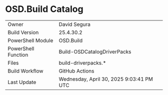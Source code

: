 ﻿# OSD.Build Catalog

| | |
|-|-|
| Owner | David Segura |
| Build Version | 25.4.30.2 |
| PowerShell Module | OSD.Build |
| PowerShell Function | Build-OSDCatalogDriverPacks |
| Files | build-driverpacks.* |
| Build Workflow | GitHub Actions |
| Last Update | Wednesday, April 30, 2025 9:03:41 PM UTC |
